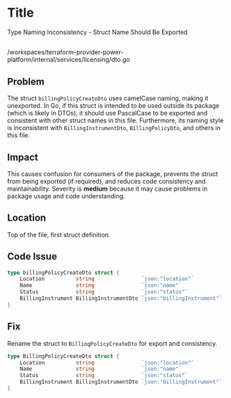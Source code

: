 # Title

Type Naming Inconsistency - Struct Name Should Be Exported

##

/workspaces/terraform-provider-power-platform/internal/services/licensing/dto.go

## Problem

The struct `billingPolicyCreateDto` uses camelCase naming, making it unexported. In Go, if this struct is intended to be used outside its package (which is likely in DTOs), it should use PascalCase to be exported and consistent with other struct names in this file. Furthermore, its naming style is inconsistent with `BillingInstrumentDto`, `BillingPolicyDto`, and others in this file.

## Impact

This causes confusion for consumers of the package, prevents the struct from being exported (if required), and reduces code consistency and maintainability. Severity is **medium** because it may cause problems in package usage and code understanding.

## Location

Top of the file, first struct definition.

## Code Issue

```go
type billingPolicyCreateDto struct {
	Location          string               `json:"location"`
	Name              string               `json:"name"`
	Status            string               `json:"status"`
	BillingInstrument BillingInstrumentDto `json:"billingInstrument"`
}
```

## Fix

Rename the struct to `BillingPolicyCreateDto` for export and consistency.

```go
type BillingPolicyCreateDto struct {
	Location          string               `json:"location"`
	Name              string               `json:"name"`
	Status            string               `json:"status"`
	BillingInstrument BillingInstrumentDto `json:"billingInstrument"`
}
```
